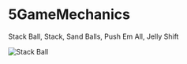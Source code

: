 # 5GameMechanics
Stack Ball, Stack, Sand Balls, Push Em All, Jelly Shift

![Stack Ball](https://user-images.githubusercontent.com/65425355/183657103-df1a8061-8efb-4c1e-8571-dc0c9e2f73d3.gif)
